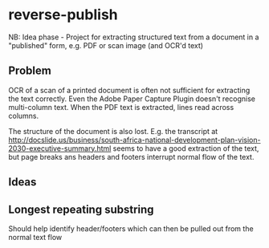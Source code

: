 # reverse-publish
NB: Idea phase - Project for extracting structured text from a document in a "published" form, e.g. PDF or scan image (and OCR'd text)

## Problem

OCR of a scan of a printed document is often not sufficient for extracting the text correctly. Even the Adobe Paper Capture Plugin doesn't recognise multi-column text. When the PDF text is extracted, lines read across columns.

The structure of the document is also lost. E.g. the transcript at http://docslide.us/business/south-africa-national-development-plan-vision-2030-executive-summary.html seems to have a good extraction of the text, but page breaks ans headers and footers interrupt normal flow of the text.

## Ideas

## Longest repeating substring

Should help identify header/footers which can then be pulled out from the normal text flow
